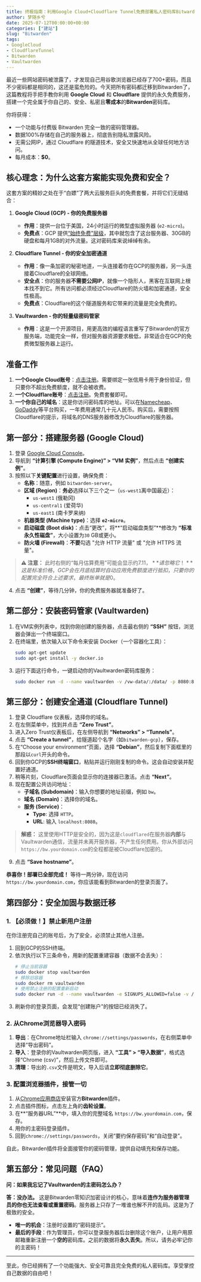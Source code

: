 ```yaml
---
title: 终极指南：利用Google Cloud+Cloudflare Tunnel免费部署私人密码库Bitwarden（保姆级教程）
author: 梦随乡兮
date: 2025-07-12T00:00:00+00:00
categories: ["建站"]
slug: "Bitwarden"
tags: 
- GoogleCloud
- CloudflareTunnel
- Bitwarden
- Vaultwarden
---
```


最近一些网站密码被泄露了，才发现自己用谷歌浏览器已经存了700+密码，而且不少密码都是相同的，这还是蛮危险的。今天把所有密码都迁移到Bitwarden了，这篇教程将手把手教你利用 **Google Cloud** 和 **Cloudflare** 提供的永久免费服务，搭建一个完全属于你自己的、安全、私密且**零成本**的**Bitwarden**密码库。

你将获得：
*   一个功能与付费版 Bitwarden 完全一致的密码管理器。
*   数据100%存储在自己的服务器上，彻底告别隐私泄露风险。
*   无需公网IP，通过 Cloudflare 的隧道技术，安全又快速地从全球任何地方访问。
*   每月成本：**$0**。

## 核心理念：为什么这套方案能实现免费和安全？

这套方案的精妙之处在于“白嫖”了两大云服务巨头的免费套餐，并将它们无缝结合：

1.  **Google Cloud (GCP) - 你的免费服务器**
    *   **作用**：提供一台位于美国，24小时运行的微型虚拟服务器 (`e2-micro`)。
    *   **免费点**：GCP 提供[“始终免费”层级](https://cloud.google.com/free/docs/gcp-free-tier#always-free)，其中就包含了这台服务器、30GB的硬盘和每月1GB的对外流量。这对密码库来说绰绰有余。

2.  **Cloudflare Tunnel - 你的安全加密通道**
    *   **作用**：像一条加密的秘密地道，一头连接着你在GCP的服务器，另一头连接着Cloudflare的全球网络。
    *   **安全点**：你的服务器**不需要公网IP**，就像一个隐形人，黑客在互联网上根本找不到它。所有访问都必须经过Cloudflare的防火墙和加密通道，安全性极高。
    *   **免费点**：Cloudflare的这个隧道服务和它带来的流量是完全免费的。

3.  **Vaultwarden - 你的轻量级密码管家**
    *   **作用**：这是一个开源项目，用更高效的编程语言重写了Bitwarden的官方服务端，功能完全一样，但对服务器资源要求极低，非常适合在GCP的免费微型服务器上运行。

## 准备工作

1.  **一个Google Cloud账号**：[点击注册](https://cloud.google.com/)。需要绑定一张信用卡用于身份验证，但只要你不超出免费额度，就不会被收费。
2.  **一个Cloudflare账号**：[点击注册](https://www.cloudflare.com/)。免费套餐即可。
3.  **一个你自己的域名**：这是你访问密码库的地址。可以在[Namecheap](https://www.namecheap.com/)、[GoDaddy](https://www.godaddy.com/)等平台购买，一年费用通常几十元人民币。购买后，需要按照Cloudflare的提示，将域名的DNS服务器修改为Cloudflare的服务器。

## 第一部分：搭建服务器 (Google Cloud)

1.  登录 [Google Cloud Console](https://console.cloud.google.com/)。
2.  导航到 **“计算引擎 (Compute Engine)” > “VM 实例”**，然后点击 **“创建实例”**。
3.  按照以下**关键配置**进行设置，确保免费：
    *   **名称**：随意，例如 `bitwarden-server`。
    *   **区域 (Region)**：**务必**选择以下三个之一（`us-west1`离中国最近）：
        *   `us-west1` (俄勒冈)
        *   `us-central1` (爱荷华)
        *   `us-east1` (南卡罗来纳)
    *   **机器类型 (Machine type)**：选择 **`e2-micro`**。
    *   **启动磁盘 (Boot disk)**：点击“更改”，将**“启动磁盘类型”**修改为 **“标准永久性磁盘”**，大小设置为`30` GB或更小。
    *   **防火墙 (Firewall)**：**不要**勾选 "允许 HTTP 流量" 或 "允许 HTTPS 流量"。

> **⚠️ 注意：** 此时右侧的“每月估算费用”可能会显示约$7.11，**请忽略它！** 这是标准价格，GCP会在月底结算时自动应用免费额度进行抵扣，只要你的配置完全符合上述要求，最终账单就是$0。

4.  点击 **“创建”**，等待几分钟，你的免费服务器就准备好了。

## 第二部分：安装密码管家 (Vaultwarden)

1.  在VM实例列表中，找到你刚创建的服务器，点击最右侧的 **“SSH”** 按钮，浏览器会弹出一个终端窗口。
2.  在终端里，依次输入以下命令来安装 Docker（一个容器化工具）：
    ```bash
    sudo apt-get update
    sudo apt-get install -y docker.io
    ```
3.  运行下面这行命令，一键启动你的Vaultwarden密码库服务：
    ```bash
    sudo docker run -d --name vaultwarden -v /vw-data/:/data/ -p 8080:80 --restart unless-stopped vaultwarden/server:latest
    ```

## 第三部分：创建安全通道 (Cloudflare Tunnel)

1.  登录 Cloudflare 仪表板，选择你的域名。
2.  在左侧菜单中，找到并点击 **“Zero Trust”**。
3.  进入Zero Trust仪表板后，在左侧导航到 **“Networks” > “Tunnels”**。
4.  点击 **“Create a tunnel”**，给隧道起个名字（如`bitwarden-gcp`），保存。
5.  在“Choose your environment”页面，选择 **“Debian”**，然后复制下面框里的那段以`curl`开头的命令。
6.  回到你GCP的**SSH终端窗口**，粘贴并运行刚刚复制的命令。这会自动安装并配置好通道。
7.  稍等片刻，Cloudflare页面会显示你的连接器已激活。点击 **“Next”**。
8.  现在配置公共访问地址：
    *   **子域名 (Subdomain)**：输入你想要的地址前缀，例如 `bw`。
    *   **域名 (Domain)**：选择你的域名。
    *   **服务 (Service)**：
        *   **Type**: 选择 `HTTP`。
        *   **URL**: 输入 `localhost:8080`。

> **解惑：** 这里使用HTTP是安全的，因为这是`cloudflared`在服务器**内部**与Vaultwarden通信，流量并未离开服务器，不产生任何费用。你从外部访问`https://bw.yourdomain.com`的全程都是被Cloudflare加密的。

9.  点击 **“Save hostname”**。

**恭喜你！部署已全部完成！** 等待一两分钟，现在访问 `https://bw.yourdomain.com`，你应该能看到Bitwarden的登录页面了。

## 第四部分：安全加固与数据迁移

### 1. 【必须做！】禁止新用户注册

在你注册完自己的账号后，为了安全，必须禁止其他人注册。

1.  回到GCP的SSH终端。
2.  依次执行以下三条命令，用新的配置重建容器（数据不会丢失）：
    ```bash
    # 停止当前容器
    sudo docker stop vaultwarden
    # 移除旧容器
    sudo docker rm vaultwarden
    # 使用禁止注册的配置重新启动
    sudo docker run -d --name vaultwarden -e SIGNUPS_ALLOWED=false -v /vw-data/:/data/ -p 8080:80 --restart unless-stopped vaultwarden/server:latest
    ```
3.  刷新你的登录页面，会发现“创建账户”的按钮已经消失了。

### 2. 从Chrome浏览器导入密码

1.  **导出**：在Chrome地址栏输入 `chrome://settings/passwords`，在右侧菜单中选择“导出密码”。
2.  **导入**：登录你的Vaultwarden网页版，进入 **“工具” > “导入数据”**，格式选择“Chrome (csv)”，然后上传文件即可。
3.  **清理**：导出的`.csv`文件是明文，导入后请**立即彻底删除它**。

### 3. 配置浏览器插件，接管一切

1.  从[Chrome应用商店](https://chrome.google.com/webstore/detail/bitwarden-free-password-m/nngceckbapebfimnlniiabkocgnaoemj)安装官方**Bitwarden**插件。
2.  点击插件图标，点击左上角的**齿轮设置**。
3.  在**“服务器URL”**中，填入你的完整域名 `https://bw.yourdomain.com`，保存。
4.  用你的主密码登录插件。
5.  回到`chrome://settings/passwords`，关闭“要约保存密码”和“自动登录”。

自此，Bitwarden插件将全面接管你的密码管理，提供自动填充和保存功能。

## 第五部分：常见问题（FAQ）

**问：如果我忘记了Vaultwarden的主密码怎么办？**

**答：没办法。** 这是Bitwarden零知识加密设计的核心，意味着**连作为服务器管理员的你也无法查看或重置密码**。服务器上只存了一堆谁也解不开的乱码。这是为了极致的安全。
*   **唯一的机会**：注册时设置的“密码提示”。
*   **最后的手段**：作为管理员，你可以登录服务器后台删除这个账户，让用户用原邮箱重新注册一个**空的**密码库。之前的数据将**永久丢失**。所以，请务必牢记你的主密码！
---

至此，你已经拥有了一个功能强大、安全可靠且完全免费的私人密码库。享受掌控自己数据的自由吧！
